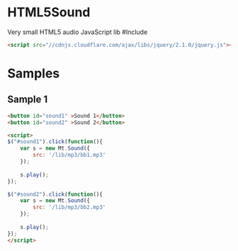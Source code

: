 HTML5Sound
==========
 Very small HTML5 audio JavaScript lib
#Include
``` html
<script src="//cdnjs.cloudflare.com/ajax/libs/jquery/2.1.0/jquery.js"></script>
```

# Samples
## Sample 1
``` html
<button id="sound1" >Sound 1</button>
<button id="sound2" >Sound 2</button>

<script>
$("#sound1").click(function(){
	var s = new Mt.Sound({
		src: '/lib/mp3/bb1.mp3'
	});
	
	s.play();
});

$("#sound2").click(function(){
	var s = new Mt.Sound({
		src: '/lib/mp3/bb2.mp3'
	});
	
	s.play();
});
</script>
```